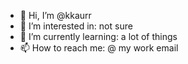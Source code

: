 - 👋 Hi, I’m @kkaurr
- 👀 I’m interested in: not sure
- 🌱 I’m currently learning: a lot of things
- 📫 How to reach me: @ my work email

<!---
kkaurr/kkaurr is a ✨ special ✨ repository because its `README.md` (this file) appears on your GitHub profile.
You can click the Preview link to take a look at your changes.
--->
